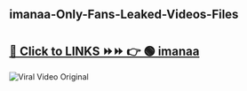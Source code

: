 
 ## imanaa-Only-Fans-Leaked-Videos-Files

# <h2><a href="https://mediaupload.pro?imanaa">🔗 Click to LINKS ⏩⏩ 👉 🟢 imanaa </a></h2>

<a href="https://mediaupload.pro?imanaa" rel="nofollow" data-target="animated-image.originalLink"><img src="https://i.ibb.co.com/xMMVF88/686577567.gif" alt="Viral Video Original" style="max-width: 100%; display: inline-block;" data-target="animated-image.originalImage"></a>